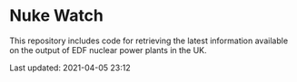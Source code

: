 # Nuke Watch

This repository includes code for retrieving the latest information available on the output of EDF nuclear power plants in the UK.

Last updated: 2021-04-05 23:12